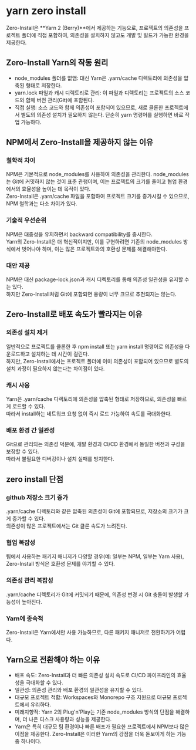 # yarn zero install

Zero-Install은 **Yarn 2 (Berry)**에서 제공하는 기능으로, 프로젝트의 의존성을 프로젝트 폴더에 직접 포함하여, 의존성을 설치하지 않고도 개발 및 빌드가 가능한 환경을 제공한다.

## Zero-Install Yarn의 작동 원리

- node_modules 폴더를 없앰: 대신 Yarn은 .yarn/cache 디렉토리에 의존성을 압축된 형태로 저장한다.
- yarn.lock 파일과 캐시 디렉토리로 관리: 이 파일과 디렉토리는 프로젝트의 소스 코드와 함께 버전 관리(Git)에 포함된다.
- 직접 실행: 소스 코드와 함께 의존성이 포함되어 있으므로, 새로 클론한 프로젝트에서 별도의 의존성 설치가 필요하지 않는다. 단순히 yarn 명령어를 실행하면 바로 작업 가능하다.

## NPM에서 Zero-Install을 제공하지 않는 이유

### 철학적 차이

NPM은 기본적으로 node_modules를 사용하여 의존성을 관리한다. node_modules는 Git에 커밋하지 않는 것이 표준 관행이며, 이는 프로젝트의 크기를 줄이고 협업 환경에서의 효율성을 높이는 데 목적이 있다.  
Zero-Install은 .yarn/cache 파일을 포함하여 프로젝트 크기를 증가시킬 수 있으므로, NPM 철학과는 다소 차이가 있다.

### 기술적 우선순위

NPM은 대중성을 유지하면서 backward compatibility를 중시한다.  
Yarn의 Zero-Install은 더 혁신적이지만, 이를 구현하려면 기존의 node_modules 방식에서 벗어나야 하며, 이는 많은 프로젝트와의 호환성 문제를 해결해야한다.

### 대안 제공

NPM은 대신 package-lock.json과 캐시 디렉토리를 통해 의존성 일관성을 유지할 수는 있다.  
하지만 Zero-Install처럼 Git에 포함되면 용량이 너무 크므로 추천되지는 않는다.

## Zero-Install로 배포 속도가 빨라지는 이유

### 의존성 설치 제거

일반적으로 프로젝트를 클론한 후 npm install 또는 yarn install 명령어로 의존성을 다운로드하고 설치하는 데 시간이 걸린다.  
하지만, Zero-Install에서는 프로젝트 폴더에 이미 의존성이 포함되어 있으므로 별도의 설치 과정이 필요하지 않는다는 차이점이 있다.

### 캐시 사용

Yarn은 .yarn/cache 디렉토리에 의존성을 압축된 형태로 저장하므로, 의존성을 빠르게 로드할 수 있다.  
따라서 install하는 네트워크 요청 없이 즉시 로드 가능하여 속도를 극대화한다.

### 배포 환경 간 일관성

Git으로 관리되는 의존성 덕분에, 개발 환경과 CI/CD 환경에서 동일한 버전과 구성을 보장할 수 있다.  
따라서 불필요한 디버깅이나 설치 실패를 방지한다.

## zero install 단점

### github 저장소 크기 증가

.yarn/cache 디렉토리와 같은 압축된 의존성이 Git에 포함되므로, 저장소의 크기가 크게 증가할 수 있다.  
의존성이 많은 프로젝트에서는 Git 클론 속도가 느려진다.

### 협업 복잡성

팀에서 사용하는 패키지 매니저가 다양할 경우(예: 일부는 NPM, 일부는 Yarn 사용), Zero-Install 방식은 호환성 문제를 야기할 수 있다.

### 의존성 관리 복잡성

.yarn/cache 디렉토리가 Git에 커밋되기 때문에, 의존성 변경 시 Git 충돌이 발생할 가능성이 높아진다.

### Yarn에 종속적

Zero-Install은 Yarn에서만 사용 가능하므로, 다른 패키지 매니저로 전환하기가 어렵다.

## Yarn으로 전환해야 하는 이유

- 배포 속도: Zero-Install과 더 빠른 의존성 설치 속도로 CI/CD 파이프라인의 효율성을 극대화할 수 있다.
- 일관성: 의존성 관리와 배포 환경의 일관성을 유지할 수 있다.
- 대규모 프로젝트 적합: Workspaces와 Monorepo 구조 지원으로 대규모 프로젝트에서 유리하다.
- 미래지향적: Yarn 2의 Plug'n'Play는 기존 node_modules 방식의 단점을 해결하며, 더 나은 디스크 사용량과 성능을 제공한다.
- Yarn은 특히 대규모 팀 환경이나 빠른 배포가 필요한 프로젝트에서 NPM보다 많은 이점을 제공한다. Zero-Install은 이러한 Yarn의 강점을 더욱 돋보이게 하는 기능 중 하나이다.
